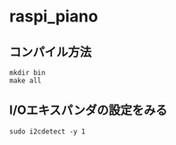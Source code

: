 # raspi_piano

## コンパイル方法

```
mkdir bin
make all
```

## I/Oエキスパンダの設定をみる

```
sudo i2cdetect -y 1
```